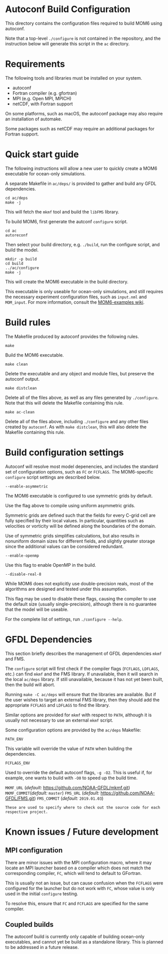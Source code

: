 # Autoconf Build Configuration

This directory contains the configuration files required to build MOM6 using
autoconf.

Note that a top-level `./configure` is not contained in the repository, and the
instruction below will generate this script in the `ac` directory.


# Requirements

The following tools and libraries must be installed on your system.

* autoconf
* Fortran compiler (e.g. gfortran)
* MPI (e.g. Open MPI, MPICH)
* netCDF, with Fortran support

On some platforms, such as macOS, the autoconf package may also require an
installation of automake.

Some packages such as netCDF may require an additional packages for Fortran
support.


# Quick start guide

The following instructions will allow a new user to quickly create a MOM6
executable for ocean-only simulations.

A separate Makefile in `ac/deps/` is provided to gather and build any GFDL
dependencies.
```
cd ac/deps
make -j
```
This will fetch the `mkmf` tool and build the `libFMS` library.

To build MOM6, first generate the autconf `configure` script.
```
cd ac
autoreconf
```
Then select your build directory, e.g. `./build`, run the configure script, and
build the model.
```
mkdir -p build
cd build
../ac/configure
make -j
```
This will create the MOM6 executable in the build directory.

This executable is only useable for ocean-only simulations, and still requires
the necessary experiment configuration files, such as `input.nml` and
`MOM_input`.  For more information, consult the
[MOM6-examples wiki](https://github.com/NOAA-GFDL/MOM6-examples/wiki).


# Build rules

The Makefile produced by autoconf provides the following rules.

``make``

  Build the MOM6 executable.

``make clean``

  Delete the executable and any object and module files, but preserve the
  autoconf output.

``make distclean``

  Delete all of the files above, as well as any files generated by
  `./configure`.  Note that this will delete the Makefile containing this rule.

``make ac-clean``

  Delete all of the files above, including `./configure` and any other files
  created by `autoconf`.  As with `make distclean`, this will also delete the
  Makefile containing this rule.


# Build configuration settings

Autoconf will resolve most model depenencies, and includes the standard set
of configuration options, such as `FC` or `FCFLAGS`.  The MOM6-specific 
`configure` script settings are described below.

`--enable-asymmetric`
  
  The MOM6 executable is configured to use symmetric grids by default.

  Use the flag above to compile using uniform asymmetric grids.

  Symmetric grids are defined such that the fields for every C-grid cell are 
  fully specified by their local values.  In particular, quantities such as 
  velocities or vorticity will be defined along the boundaries of the domain.

  Use of symmetric grids simplifies calculations, but also results in
  nonuniform domain sizes for different fields, and slightly greater storage
  since the additional values can be considered redundant.

`--enable-openmp`

  Use this flag to enable OpenMP in the build.

`--disable-real-8`

  While MOM6 does not explicitly use double-precision reals, most of the
  algorithms are designed and tested under this assumption.

  This flag may be used to disable these flags, causing the compiler to use the
  default size (usually single-precision), although there is no guarantee that
  the model will be useable.

For the complete list of settings, run `./configure --help`.


# GFDL Dependencies

This section briefly describes the management of GFDL dependencies `mkmf` and
FMS.

The `configure` script will first check if the compiler flags (`FCFLAGS`,
`LDFLAGS`, etc.) can find `mkmf` and the FMS library.  If unavailable, then it
will search in the local `ac/deps` library.  If still unavailable, because it
has not yet been built, then the build will abort.

Running `make -C ac/deps` will ensure that the libraries are available.  But if
the user wishes to target an external FMS library, then they should add the 
appropriate `FCFLAGS` and `LDFLAGS` to find the library.

Similar options are provided for `mkmf` with respect to `PATH`, although it
is usually not necessary to use an external `mkmf` script.

Some configuration options are provided by the `ac/deps` Makefile:

`PATH_ENV`

  This variable will override the value of `PATH` when building the dependencies.

`FCFLAGS_ENV`

  Used to override the default autoconf flags, `-g -O2`.  This is useful if,
  for example, one wants to build with `-O0` to speed up the build time.

`MKMF_URL` (*default:* https://github.com/NOAA-GFDL/mkmf.git)
`MKMF_COMMIT`(*default:* `master`)
`FMS_URL` (*default:* https://github.com/NOAA-GFDL/FMS.git)
`FMS_COMMIT` (*default:* `2019.01.03`)
  
    These are used to specify where to check out the source code for each 
    respective project.


# Known issues / Future development

## MPI configuration

There are minor issues with the MPI configuration macro, where it may locate an
MPI launcher based on a compiler which does not match the corresponding
compiler, `FC`, which will tend to default to GFortran.

This is usually not an issue, but can cause confusion when the `FCFLAGS` were
configured for the launcher but do not work with `FC`, whose value is only used
in the initial `configure` testing.

To resolve this, ensure that `FC` and `FCFLAGS` are specified for the same
compiler.

## Coupled builds

The autoconf build is currently only capable of building ocean-only
executables, and cannot yet be build as a standalone library.  This is planned
to be addressed in a future release.
